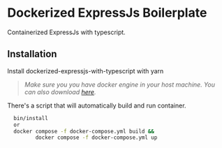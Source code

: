 # Dockerized ExpressJs Boilerplate

Containerized ExpressJs with typescript.

## Installation

Install dockerized-expressjs-with-typescript with yarn

> _Make sure you you have docker engine in your host machine. You can also download [here](https://docs.docker.com/engine/install/)._

There's a script that will automatically build and run container.

```bash
  bin/install
  or
  docker compose -f docker-compose.yml build &&
         docker compose -f docker-compose.yml up
```
